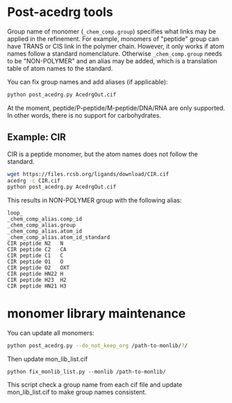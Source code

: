 # Post-acedrg tools

Group name of monomer (`_chem_comp.group`) specifies what links may be applied in the refinement.
For example, monomers of "peptide" group can have TRANS or CIS link in the polymer chain.
However, it only works if atom names follow a standard nomenclature.
Otherwise `_chem_comp.group` needs to be "NON-POLYMER" and an alias may be added, which is a translation table of atom names to the standard.

You can fix group names and add aliases (if applicable):
```sh
python post_acedrg.py AcedrgOut.cif
```

At the moment, peptide/P-peptide/M-peptide/DNA/RNA are only supported. In other words, there is no support for carbohydrates.

## Example: CIR
CIR is a peptide monomer, but the atom names does not follow the standard.
```sh
wget https://files.rcsb.org/ligands/download/CIR.cif
acedrg -c CIR.cif 
python post_acedrg.py AcedrgOut.cif 
```
This results in NON-POLYMER group with the following alias:
```
loop_
_chem_comp_alias.comp_id
_chem_comp_alias.group
_chem_comp_alias.atom_id
_chem_comp_alias.atom_id_standard
CIR peptide N2   N
CIR peptide C2   CA
CIR peptide C1   C
CIR peptide O1   O
CIR peptide O2   OXT
CIR peptide HN22 H
CIR peptide H23  H2
CIR peptide HN21 H3
```

# monomer library maintenance

You can update all monomers:
```sh
python post_acedrg.py --do_not_keep_org /path-to-monlib/?/
```

Then update mon_lib_list.cif 
```
python fix_monlib_list.py --monlib /path-to-monlib/
```
This script check a group name from each cif file and update mon_lib_list.cif to make group names consistent. 
